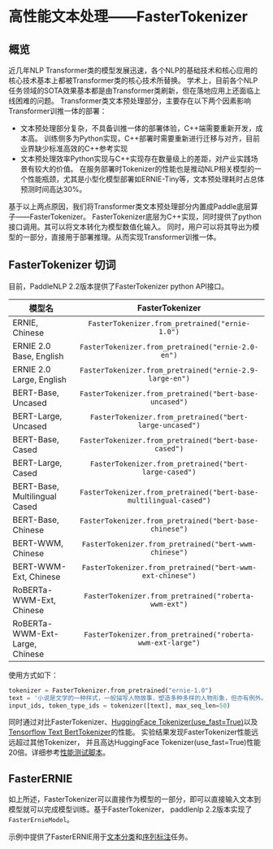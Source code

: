 
# 高性能文本处理——FasterTokenizer

## 概览

近几年NLP Transformer类的模型发展迅速，各个NLP的基础技术和核心应用的核心技术基本上都被Transformer类的核心技术所替换。
学术上，目前各个NLP任务领域的SOTA效果基本都是由Transformer类刷新，但在落地应用上还面临上线困难的问题。
Transformer类文本预处理部分，主要存在以下两个因素影响Transformer训推一体的部署：

* 文本预处理部分复杂，不具备训推一体的部署体验，C++端需要重新开发，成本高。
  训练侧多为Python实现，C++部署时需要重新进行迁移与对齐，目前业界缺少标准高效的C++参考实现
* 文本预处理效率Python实现与C++实现存在数量级上的差距，对产业实践场景有较大的价值。
  在服务部署时Tokenizer的性能也是推动NLP相关模型的一个性能瓶颈，尤其是小型化模型部署如ERNIE-Tiny等，文本预处理耗时占总体预测时间高达30%。


基于以上两点原因，我们将Transformer类文本预处理部分内置成Paddle底层算子——FasterTokenizer。
FasterTokenizer底层为C++实现，同时提供了python接口调用。其可以将文本转化为模型数值化输入。
同时，用户可以将其导出为模型的一部分，直接用于部署推理。从而实现Transformer训推一体。



## FasterTokenizer 切词

目前，PaddleNLP 2.2版本提供了FasterTokenizer python API接口。


   模型名                           |  FasterTokenizer
---------------------------------- | :------:
ERNIE, Chinese                     | `FasterTokenizer.from_pretrained("ernie-1.0")`
ERNIE 2.0 Base, English            | `FasterTokenizer.from_pretrained("ernie-2.0-en")`
ERNIE 2.0 Large, English           | `FasterTokenizer.from_pretrained("ernie-2.9-large-en")`
BERT-Base, Uncased                 | `FasterTokenizer.from_pretrained("bert-base-uncased")`
BERT-Large, Uncased                | `FasterTokenizer.from_pretrained("bert-large-uncased")`
BERT-Base, Cased                   | `FasterTokenizer.from_pretrained("bert-base-cased")`
BERT-Large, Cased                  | `FasterTokenizer.from_pretrained("bert-large-cased")`
BERT-Base, Multilingual Cased      | `FasterTokenizer.from_pretrained("bert-base-multilingual-cased")`
BERT-Base, Chinese                 | `FasterTokenizer.from_pretrained("bert-base-chinese")`
BERT-WWM, Chinese                 | `FasterTokenizer.from_pretrained("bert-wwm-chinese")`
BERT-WWM-Ext, Chinese                 | `FasterTokenizer.from_pretrained("bert-wwm-ext-chinese")`
RoBERTa-WWM-Ext, Chinese                 | `FasterTokenizer.from_pretrained("roberta-wwm-ext")`
RoBERTa-WWM-Ext-Large, Chinese                 | `FasterTokenizer.from_pretrained("roberta-wwm-ext-large")`



使用方式如下：

```python
tokenizer = FasterTokenizer.from_pretrained("ernie-1.0")
text = '小说是文学的一种样式，一般描写人物故事，塑造多种多样的人物形象，但亦有例外。'
input_ids, token_type_ids = tokenizer([text], max_seq_len=50)
```

同时通过对比FasterTokenizer、[HuggingFace Tokenizer(use_fast=True)](https://github.com/huggingface/tokenizers)以及 [Tensorflow Text BertTokenizer](https://www.tensorflow.org/text/api_docs/python/text/BertTokenizer)的性能。
实验结果发现FasterTokenizer性能远远超过其他Tokenizer， 并且高达HuggingFace Tokenizer(use_fast=True)性能20倍。详细参考[性能测试脚本](./faster_tokenizer/perf.py)。

## FasterERNIE

如上所述，FasterTokenizer可以直接作为模型的一部分，即可以直接输入文本到模型就可以完成模型训练。基于FasterTokenizer，
paddlenlp 2.2版本实现了`FasterErnieModel`。

示例中提供了FasterERNIE用于[文本分类](./faster_ernie/seq_cls)和[序列标注](./faster_ernie/token_cls)任务。
